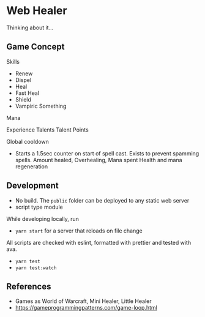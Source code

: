 # Web Healer

Thinking about it...

## Game Concept

Skills
- Renew
- Dispel
- Heal
- Fast Heal
- Shield
- Vampiric Something

Mana

Experience
Talents
Talent Points

Global cooldown
- Starts a 1.5sec counter on start of spell cast. Exists to prevent spamming spells.
Amount healed, Overhealing, Mana spent
Health and mana regeneration

## Development

- No build. The `public` folder can be deployed to any static web server
- script type module

While developing locally, run 

- `yarn start` for a server that reloads on file change

All scripts are checked with eslint, formatted with prettier and tested with ava.

- `yarn test`
- `yarn test:watch`

## References

- Games as World of Warcraft, Mini Healer, Little Healer
- https://gameprogrammingpatterns.com/game-loop.html
